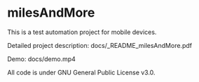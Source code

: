 # milesAndMore

This is a test automation project for mobile devices.

Detailed project description:  docs/_README_milesAndMore.pdf

Demo:                          docs/demo.mp4

All code is under GNU General Public License v3.0.
